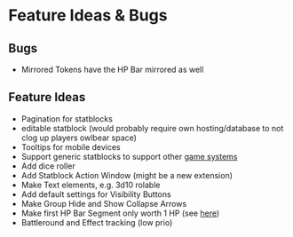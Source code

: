 # Feature Ideas & Bugs

## Bugs

+ Mirrored Tokens have the HP Bar mirrored as well

## Feature Ideas

+ Pagination for statblocks
+ editable statblock (would probably require own hosting/database to not clog up players owlbear space)
+ Tooltips for mobile devices
+ Support generic statblocks to support other [game systems](https://discord.com/channels/795808973743194152/1157319743196364971/1157319743196364971)
+ Add dice roller
+ Add Statblock Action Window (might be a new extension)
+ Make Text elements, e.g. 3d10 rolable
+ Add default settings for Visibility Buttons
+ Make Group Hide and Show Collapse Arrows
+ Make first HP Bar Segment only worth 1 HP (see [here](https://github.com/kamejosh/owlbear-hp-tracker/issues/23))
+ Battleround and Effect tracking (low prio)
